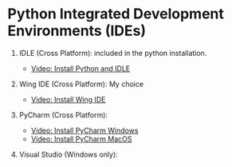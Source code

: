 # Python Integrated Development Environments (IDEs)

1. IDLE (Cross Platform):  included in the python installation. 
	- [Video: Install Python and IDLE](https://youtu.be/vUdVNWyAUAU)
2. Wing IDE (Cross Platform): My choice
	 - [Video: Install Wing IDE](https://youtu.be/DTIR4Id-KsY)
3. PyCharm (Cross Platform): 
	 - [Video: Install PyCharm Windows](https://youtu.be/rnaa5jl8pVg)
	 - [Video: Install PyCharm MacOS](https://youtu.be/Cck-QIGdbdY)

4. Visual Studio (Windows only):
